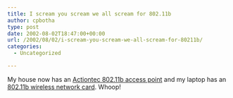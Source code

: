```yaml
---
title: I scream you scream we all scream for 802.11b
author: cpbotha
type: post
date: 2002-08-02T18:47:00+00:00
url: /2002/08/02/i-scream-you-scream-we-all-scream-for-80211b/
categories:
  - Uncategorized

---
```

My house now has an [Actiontec 802.11b access point][1] and my laptop has an [802.11b wireless network card][2]. Whoop!

 [1]: http://www.actiontec.com/products/broadband/80211bwap/80211bwap_overview.html
 [2]: http://www.actiontec.com/products/broadband/80211b_pccard/80211pccard_overview.html
